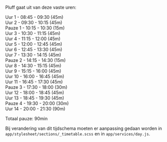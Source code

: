 Pluff gaat uit van deze vaste uren:

Uur 1 - 08:45 - 09:30 (45m)  
Uur 2 - 09:30 - 10:15 (45m)  
Pauze 1 - 10:15 - 10:30 (15m)  
Uur 3 - 10:30 - 11:15 (45m)  
Uur 4 - 11:15 - 12:00 (45m)  
Uur 5 - 12:00 - 12:45 (45m)  
Uur 6 - 12:45 - 13:30 (45m)  
Uur 7 - 13:30 - 14:15 (45m)  
Pauze 2 - 14:15 - 14:30 (15m)  
Uur 8 - 14:30 - 15:15 (45m)  
Uur 9 - 15:15 - 16:00 (45m)  
Uur 10 - 16:00 - 16:45 (45m)  
Uur 11 - 16:45 - 17:30 (45m)  
Pauze 3 - 17:30 - 18:00 (30m)  
Uur 12 - 18:00 - 18:45 (45m)  
Uur 13 - 18:45 - 19:30 (45m)  
Pauze 4 - 19:30 - 20:00 (30m)  
Uur 14 - 20:00 - 21:30 (90m)  

Totaal pauze: 90min

Bij verandering van dit tijdschema moeten er aanpassing gedaan worden in `app/stylesheet/sections/_timetable.scss` en in `app/services/day.js`.
